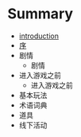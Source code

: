 # Summary

* [introduction](README.md)
* [序](Preface.md)
* 剧情
   * 剧情
* 进入游戏之前
   * 进入游戏之前
* 基本玩法
* 术语词典
* 道具
* 线下活动

